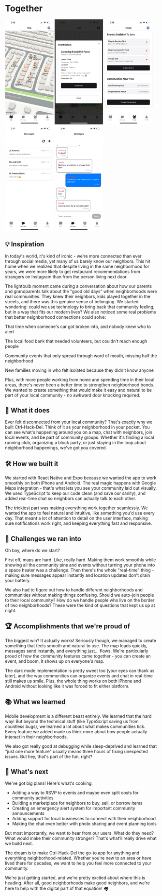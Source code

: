 # Together

<div>
  <img src="./screenshots/map.jpeg" width="160">
  <img src="./screenshots/event.jpeg" width="160">
  <img src="./screenshots/social.jpeg" width="160">
  <img src="./screenshots/messages.jpeg" width="160">
  <img src="./screenshots/group.jpeg" width="160">
</div>

## 💡 Inspiration
In today's world, it's kind of ironic - we're more connected than ever through social media, yet many of us barely know our neighbors. This hit home when we realized that despite living in the same neighborhood for years, we were more likely to get restaurant recommendations from strangers on Instagram than from the person living next door.

The lightbulb moment came during a conversation about how our parents and grandparents talk about the "good old days" when neighborhoods were real communities. They knew their neighbors, kids played together in the streets, and there was this genuine sense of belonging. We started wondering: could we use technology to bring back that community feeling, but in a way that fits our modern lives?
We also noticed some real problems that better neighborhood connections could solve:

That time when someone's car got broken into, and nobody knew who to alert

The local food bank that needed volunteers, but couldn't reach enough people

Community events that only spread through word of mouth, missing half the neighborhood

New families moving in who felt isolated because they didn't know anyone

Plus, with more people working from home and spending time in their local areas, there's never been a better time to strengthen neighborhood bonds. We wanted to create something that would make it easy and natural to be part of your local community - no awkward door knocking required.

## 🎯 What it does
Ever felt disconnected from your local community? That's exactly why we built Ctrl-Hack-Del. Think of it as your neighborhood in your pocket. You can see what's happening around you on a map, chat with neighbors, join local events, and be part of community groups. Whether it's finding a local running club, organizing a block party, or just staying in the loop about neighborhood happenings, we've got you covered.

## 🛠️ How we built it
We started with React Native and Expo because we wanted the app to work smoothly on both iPhone and Android. The real magic happens with Google Maps integration - that's what lets you see your community laid out visually. We used TypeScript to keep our code clean (and save our sanity), and added real-time chat so neighbors can actually talk to each other.

The trickiest part was making everything work together seamlessly. We wanted the app to feel natural and intuitive, like something you'd use every day. That meant a lot of attention to detail on the user interface, making sure notifications work right, and keeping everything fast and responsive.

## 🤔 Challenges we ran into
Oh boy, where do we start? 

First off, maps are hard. Like, really hard. Making them work smoothly while showing all the community pins and events without turning your phone into a space heater was a challenge. Then there's the whole "real-time" thing - making sure messages appear instantly and location updates don't drain your battery.

We also had to figure out how to handle different neighborhoods and communities without making things confusing. Should we auto-join people to their local community? How do we handle people who live on the border of two neighborhoods? These were the kind of questions that kept us up at night.

## 🏆 Accomplishments that we're proud of
The biggest win? It actually works! Seriously though, we managed to create something that feels smooth and natural to use. The map loads quickly, messages send instantly, and everything just... flows. We're particularly proud of how the community features came together - you can create an event, and boom, it shows up on everyone's map.

The dark mode implementation is pretty sweet too (your eyes can thank us later), and the way communities can organize events and chat in real-time still makes us smile. Plus, the whole thing works on both iPhone and Android without looking like it was forced to fit either platform.

## 📚 What we learned
Mobile development is a different beast entirely. We learned that the hard way! But beyond the technical stuff (like TypeScript saving us from countless bugs), we learned a lot about what makes communities tick. Every feature we added made us think more about how people actually interact in their neighborhoods.

We also got really good at debugging while sleep-deprived and learned that "just one more feature" usually means three hours of fixing unexpected issues. But hey, that's part of the fun, right?

## 🚀 What's next
We've got big plans! Here's what's cooking:

- Adding a way to RSVP to events and maybe even split costs for community activities
- Building a marketplace for neighbors to buy, sell, or borrow items
- Creating an emergency alert system for important community announcements
- Adding support for local businesses to connect with their neighborhood
- Making the chat even better with photo sharing and event planning tools

But most importantly, we want to hear from our users. What do they need? What would make their community stronger? That's what'll really drive what we build next.

The dream is to make Ctrl-Hack-Del the go-to app for anything and everything neighborhood-related. Whether you're new to an area or have lived there for decades, we want to help you feel more connected to your community.

We're just getting started, and we're pretty excited about where this is heading. After all, good neighborhoods make good neighbors, and we're here to help with the digital part of that equation! 🏘️
